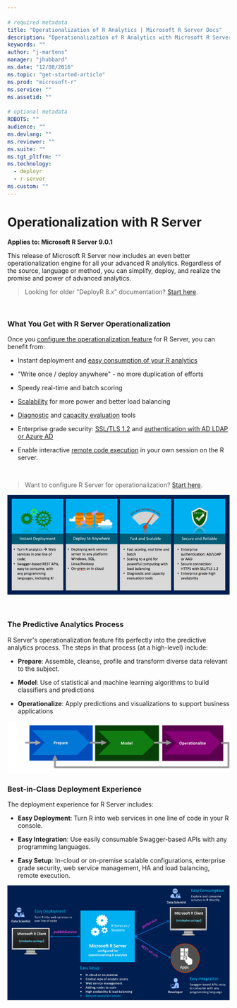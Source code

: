 ```yaml
---

# required metadata
title: "Operationalization of R Analytics | Microsoft R Server Docs"
description: "Operationalization of R Analytics with Microsoft R Server"
keywords: ""
author: "j-martens"
manager: "jhubbard"
ms.date: "12/08/2016"
ms.topic: "get-started-article"
ms.prod: "microsoft-r"
ms.service: ""
ms.assetid: ""

# optional metadata
ROBOTS: ""
audience: ""
ms.devlang: ""
ms.reviewer: ""
ms.suite: ""
ms.tgt_pltfrm: ""
ms.technology: 
  - deployr
  - r-server
ms.custom: ""
---
```


# Operationalization with R Server

**Applies to:  Microsoft R Server 9.0.1**

This release of Microsoft R Server now includes an even better operationalization engine for all your advanced R analytics. Regardless of the source, language or method, you can simplify, deploy, and realize the promise and power of advanced analytics.

>Looking for older "DeployR 8.x" documentation? [Start here](../deployr-about.md).

<br>

### What You Get with R Server Operationalization

Once you [configure the operationalization feature](configuration-initial.md) for R Server, you can benefit from: 

+ Instant deployment and [easy consumption of your R analytics](app-developer-get-started.md)

+ "Write once / deploy anywhere" - no more duplication of efforts

+ Speedy real-time and batch scoring

+ [Scalability](configuration-initial.md) for more power and better load balancing

+ [Diagnostic](admin-diagnostics.md) and [capacity evaluation](admin-evaluate-capacity.md) tools

+ Enterprise grade security: [SSL/TLS 1.2](security-https.md) and [authentication with AD LDAP or Azure AD](security-authentication.md)

+ Enable interactive [remote code execution](remote-execution.md) in your own session on the R server.

<br>

>Want to configure R Server for operationalization? [Start here](configuration-initial.md).

![Operationalization Engine](../media/o16n/about.png)

<br>


### The Predictive Analytics Process

R Server's operationalization feature fits perfectly into the predictive analytics process. The steps in that process (at a high-level) include:
+ **Prepare**:  Assemble, cleanse, profile and transform diverse data relevant to the subject.

+ **Model**:  Use of statistical and machine learning algorithms to build classifiers and predictions

+ **Operationalize**:  Apply predictions and visualizations to support business applications

![Process](../media/o16n/about-predictive-analytics-flow.png)

### Best-in-Class Deployment Experience

The deployment experience for R Server includes:

+ **Easy Deployment**: Turn R into web services in one line of code in your R console.

+ **Easy Integration**: Use easily consumable Swagger-based APIs with any programming languages.

+ **Easy Setup**: In-cloud or on-premise scalable configurations, enterprise grade security, web service management, HA and load balancing, remote execution.


![Easy](../media/o16n/about-easy.png)